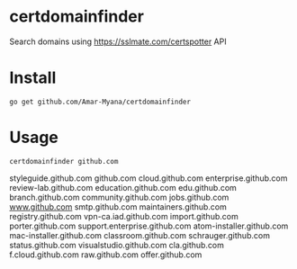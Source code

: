 # certdomainfinder
Search domains using https://sslmate.com/certspotter API

# Install

`go get github.com/Amar-Myana/certdomainfinder`

# Usage

`certdomainfinder github.com`

styleguide.github.com
github.com
cloud.github.com
enterprise.github.com
review-lab.github.com
education.github.com
edu.github.com
branch.github.com
community.github.com
jobs.github.com
www.github.com
smtp.github.com
maintainers.github.com
registry.github.com
vpn-ca.iad.github.com
import.github.com
porter.github.com
support.enterprise.github.com
atom-installer.github.com
mac-installer.github.com
classroom.github.com
schrauger.github.com
status.github.com
visualstudio.github.com
cla.github.com
f.cloud.github.com
raw.github.com
offer.github.com